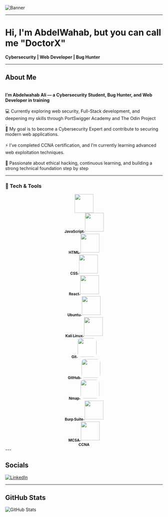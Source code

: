 <!-- ============================= -->
<!--          BANNER SECTION       -->
<!-- ============================= -->

![Banner]()

---

<!-- ============================= -->
<!--          INTRODUCTION         -->
<!-- ============================= -->

# Hi, I'm AbdelWahab, but you can call me "DoctorX" 
**Cybersecurity | Web Developer | Bug Hunter**

---

<!-- ============================= -->
<!--             ABOUT ME          -->
<!-- ============================= -->

## About Me  
<br>**I’m Abdelwahab Ali — a Cybersecurity Student, Bug Hunter, and Web Developer in training**</br>
<br>💻 Currently exploring web security, Full-Stack development, and deepening my skills through PortSwigger Academy and The Odin Project</br>.
<br>🎯 My goal is to become a Cybersecurity Expert and contribute to securing modern web applications.</br>
<br>⚡ I’ve completed CCNA certification, and I’m currently learning advanced web exploitation techniques.</br>
<br>🚀 Passionate about ethical hacking, continuous learning, and building a strong technical foundation step by step  </br>

---

<!-- ============================= -->
<!--         TECH & TOOLS          -->
<!-- ============================= -->

<!-- ============================= -->
<!--         TECH & TOOLS          -->
<!-- ============================= -->

### 🧰 Tech & Tools

<div align="center">

  <!-- JavaScript -->
  <a href="https://developer.mozilla.org/en-US/docs/Web/JavaScript" target="_blank">
    <img src="https://cdn.jsdelivr.net/gh/devicons/devicon/icons/javascript/javascript-original.svg" width="60" height="60"/><br>
    <sub><b>JavaScript</b></sub>
  </a>

  <!-- HTML -->
  <a href="https://developer.mozilla.org/en-US/docs/Web/HTML" target="_blank">
    <img src="https://cdn.jsdelivr.net/gh/devicons/devicon/icons/html5/html5-original.svg" width="60" height="60"/><br>
    <sub><b>HTML</b></sub>
  </a>

  <!-- CSS -->
  <a href="https://developer.mozilla.org/en-US/docs/Web/CSS" target="_blank">
    <img src="https://cdn.jsdelivr.net/gh/devicons/devicon/icons/css3/css3-original.svg" width="60" height="60"/><br>
    <sub><b>CSS</b></sub>
  </a>

  <!-- React -->
  <a href="https://react.dev/" target="_blank">
    <img src="https://cdn.jsdelivr.net/gh/devicons/devicon/icons/react/react-original.svg" width="60" height="60"/><br>
    <sub><b>React</b></sub>
  </a>

  <!-- Ubuntu -->
  <a href="https://ubuntu.com/" target="_blank">
    <img src="https://cdn.jsdelivr.net/gh/devicons/devicon/icons/ubuntu/ubuntu-plain.svg" width="60" height="60"/><br>
    <sub><b>Ubuntu</b></sub>
  </a>

  <!-- Kali Linux -->
  <a href="https://www.kali.org/" target="_blank">
    <img src="https://upload.wikimedia.org/wikipedia/commons/2/2b/Kali-dragon-icon.svg" width="60" height="60"/><br>
    <sub><b>Kali Linux</b></sub>
  </a>

  <!-- Git -->
  <a href="https://git-scm.com/" target="_blank">
    <img src="https://cdn.jsdelivr.net/gh/devicons/devicon/icons/git/git-original.svg" width="60" height="60"/><br>
    <sub><b>Git</b></sub>
  </a>

  <!-- GitHub -->
  <a href="https://github.com/" target="_blank">
    <img src="https://cdn.jsdelivr.net/gh/devicons/devicon/icons/github/github-original.svg" width="60" height="60" style="background-color:white; border-radius:10px;"/><br>
    <sub><b>GitHub</b></sub>
  </a>

  <!-- Nmap -->
  <a href="https://nmap.org/" target="_blank">
    <img src="https://upload.wikimedia.org/wikipedia/commons/5/5f/Nmap_logo.svg" width="60" height="60" style="border-radius:10px;"/><br>
    <sub><b>Nmap</b></sub>
  </a>

  <!-- Burp Suite -->
  <a href="https://portswigger.net/burp" target="_blank">
    <img src="https://upload.wikimedia.org/wikipedia/en/2/23/Burp_Suite_logo.png" width="60" height="60" style="border-radius:10px;"/><br>
    <sub><b>Burp Suite</b></sub>
  </a>

  <!-- MCSA -->
  <a href="https://learn.microsoft.com/en-us/certifications/mcsa/" target="_blank">
    <img src="https://cdn.worldvectorlogo.com/logos/microsoft-windows-22.svg" width="60" height="60"/><br>
    <sub><b>MCSA</b></sub>
  </a>

  <!-- CCNA -->
  <a href="https://www.cisco.com/c/en/us/training-events/training-certifications/certifications/associate/ccna.html" target="_blank">
    <img src="https://cdn.worldvectorlogo.com/logos/cisco-2.svg" width="60" height="60"/><br>
    <sub><b>CCNA</b></sub>
  </a>

</div>
---

<!-- ============================= -->
<!--           MY PROJECTS         -->
<!-- ============================= -->

<!-- ============================= -->
<!--           WIP PROJECTS        -->
<!-- =========

<!-- ============================= -->
<!--          CONNECT WITH ME      -->
<!-- ============================= -->

## Socials

[![LinkedIn](https://img.shields.io/badge/LinkedIn-0077B5?logo=linkedin&logoColor=white)]([INSERT_LINKEDIN_URL](https://www.linkedin.com/in/abdelwhab-ali-076b8a316/))  
  

---

<!-- ============================= -->
<!--           GITHUB STATS        -->
<!-- ============================= -->

## GitHub Stats  

![GitHub Stats](https://github-readme-stats.vercel.app/api?username=DoctorX-404&show_icons=true&theme=tokyonight)
